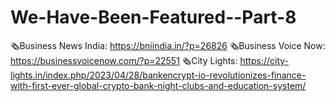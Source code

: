 # We-Have-Been-Featured--Part-8
🗞️Business News India: https://bniindia.in/?p=26826  🗞️Business Voice Now: https://businessvoicenow.com/?p=22551  🗞️City Lights: https://city-lights.in/index.php/2023/04/28/bankencrypt-io-revolutionizes-finance-with-first-ever-global-crypto-bank-night-clubs-and-education-system/
